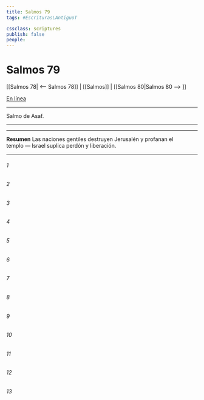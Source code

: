 ```yaml
---
title: Salmos 79
tags: #Escrituras\AntiguoT

cssclass: scriptures
publish: false
people:
---
```


# Salmos 79
[[Salmos 78| <-- Salmos 78]] | [[Salmos]] | [[Salmos 80|Salmos 80 --> ]]

[En línea](https://churchofjesuschrist.org/study/scriptures/ot/ps/79?lang=spa)

---
Salmo de Asaf.

---

---
__Resumen__
Las naciones gentiles destruyen Jerusalén y profanan el templo — Israel suplica perdón y liberación.

---
###### 1 


###### 2 


###### 3 


###### 4 


###### 5 


###### 6 


###### 7 


###### 8 


###### 9 


###### 10 


###### 11 


###### 12 


###### 13 


